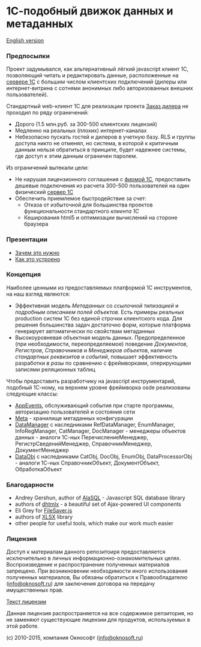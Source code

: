 # 1С-подобный движок данных и метаданных

[English version](README.en.md)

### Предпосылки
Проект задумывался, как альтернативный лёгкий javascript клиент 1С, позволяющий читать и редактировать данные, расположенные на [сервере 1С](http://v8.1c.ru/overview/Term_000000033.htm) с большим числом клиентских подключений (дилеры или интернет-витрина с сотнями анонимных либо авторизованных внешних пользователей).

Стандартный web-клиент 1С для реализации проекта [Заказ дилера](https://light.oknosoft.ru/) не проходил по ряду ограничений:
- Дорого (1.5 млн.руб. за 300-500 клиентских лицензий)
- Медленно на реальных (плохих) интернет-каналах
- Небезопасно пускать гостей и дилеров в учетную базу. RLS и группы доступа никто не отменял, но система, в которой к критичным данным нельзя обратиться в принципе, будет надежнее системы, где доступ к этим данным ограничен паролем.

Из ограничений вытекали цели:
- Не нарушая лицензионного соглашения с [фирмой 1С](http://www.1c.ru/eng/title.htm), предоставить дешевые подключения из расчета 300-500 пользователей на один физический [сервер 1С](http://1c-dn.com/1c_enterprise/what_is_1c_enterprise/)
- Обеспечить приемлемое быстродействие за счет:
   + Отказа от избыточной для большинства проектов функциональности стандартного *клиента 1С*
   + Кеширования html5 и оптимизации вычислений на стороне браузера

### Презентации
- [Зачем это нужно](http://www.oknosoft.ru/presentations/zd_what_for.html)
- [Как это устроено](http://www.oknosoft.ru/presentations/zd_how.html)
 
### Концепция
Наиболее ценными из предоставляемых платформой 1С инструментов, на наш взгляд являются:
- Эффективная модель *Метаданных* со *ссылочной типизацией* и *подробным описанием полей объектов*. Есть примеры реальных production систем 1С без единой строчки клиентского кода. Для решения большинства задач достаточно форм, которые платформа генерирует автоматически по свойствам метаданных
- Высокоуровневая объектная модель данных. Предопределенное (при необходимости, переопределяемое) поведение *Документов*, *Регистров*, *Справочников* и *Менеджеров объектов*, наличие *стандартных реквизитов* и *событий*, повышает эффективность разработки *в разы* по сравнению с фреймворками, оперирующими записями реляционных таблиц
 
Чтобы предоставить разработчику на javascript инструментарий, подобный 1С-ному, на верхнем уровне фреймворка osde реализованы следующие классы:
- [AppEvents](http://www.oknosoft.ru/upzp/apidocs/classes/AppEvents.html), обслуживающий события при старте программы, авторизацию пользователей и состояния сети
- [Meta](http://www.oknosoft.ru/upzp/apidocs/classes/Meta.html) - хранилище метаданных конфигурации
- [DataManager](http://www.oknosoft.ru/upzp/apidocs/classes/DataManager.html) с наследниками RefDataManager, EnumManager, InfoRegManager, CatManager, DocManager - менеджеры объектов данных - аналоги 1С-ных ПеречислениеМенеджер, РегистрСведенийМенеджер, СправочникМенеджер, ДокументМенеджер
- [DataObj](http://www.oknosoft.ru/upzp/apidocs/classes/DataObj.html) с наследниками CatObj, DocObj, EnumObj, DataProcessorObj - аналоги 1С-ных СправочникОбъект, ДокументОбъект, ОбработкаОбъект

### Благодарности
* Andrey Gershun, author of [AlaSQL](https://github.com/agershun/alasql) - Javascript SQL database library
* authors of [dhtmlx](http://dhtmlx.com/) - a beautiful set of Ajax-powered UI components
* Eli Grey for [FileSaver.js](https://github.com/eligrey/FileSaver.js)
* authors of [XLSX](https://github.com/SheetJS/js-xlsx) library
* other people for useful tools, which make our work much easier


### Лицензия
Доступ к материалам данного репозитоиря предоставляется исключительно в личных информационно-ознакомительных целях.
Воспроизведение и распространение полученных материалов запрещено. При возникновении необходимости иного использования полученных материалов, Вы обязаны обратиться к Правообладателю (info@oknosoft.ru) для заключения договора на передачу имущественных прав.

[Текст лицензии](LICENSE.ru.md)

Данная лицензия распространяется на все содержимое репзитория, но не заменяют существующие лицензии для продуктов, используемых в этой работе.

(c) 2010-2015, компания Окнософт (info@oknosoft.ru)
